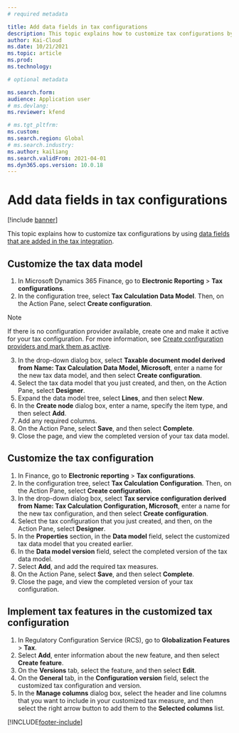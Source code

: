 ```yaml
---
# required metadata

title: Add data fields in tax configurations
description: This topic explains how to customize tax configurations by adding data fields.
author: Kai-Cloud
ms.date: 10/21/2021
ms.topic: article
ms.prod: 
ms.technology: 

# optional metadata

ms.search.form:
audience: Application user
# ms.devlang: 
ms.reviewer: kfend

# ms.tgt_pltfrm: 
ms.custom: 
ms.search.region: Global
# ms.search.industry: 
ms.author: kailiang
ms.search.validFrom: 2021-04-01
ms.dyn365.ops.version: 10.0.18
---
```


# Add data fields in tax configurations

[!include [banner](../includes/banner.md)]

This topic explains how to customize tax configurations by using [data fields that are added in the tax integration](tax-service-add-data-fields-tax-integration-by-extension.md).

## Customize the tax data model

1. In Microsoft Dynamics 365 Finance, go to **Electronic Reporting** > **Tax configurations**.
2. In the configuration tree, select **Tax Calculation Data Model**. Then, on the Action Pane, select **Create configuration**. 

  > [!NOTE] 
  > If there is no configuration provider available, create one and make it active for your tax configuration. For more information, see [Create configuration providers and mark them as active](../../fin-ops-core/dev-itpro/analytics/tasks/er-configuration-provider-mark-it-active-2016-11.md).
  
3. In the drop-down dialog box, select **Taxable document model derived from Name: Tax Calculation Data Model, Microsoft**, enter a name for the new tax data model, and then select **Create configuration**.
4. Select the tax data model that you just created, and then, on the Action Pane, select **Designer**.
5. Expand the data model tree, select **Lines**, and then select **New**.
6. In the **Create node** dialog box, enter a name, specify the item type, and then select **Add**.
7. Add any required columns.
8. On the Action Pane, select **Save**, and then select **Complete**.
9. Close the page, and view the completed version of your tax data model.

## Customize the tax configuration

1. In Finance, go to **Electronic reporting** > **Tax configurations**.
2. In the configuration tree, select **Tax Calculation Configuration**. Then, on the Action Pane, select **Create configuration**.
3. In the drop-down dialog box, select **Tax service configuration derived from Name: Tax Calculation Configuration, Microsoft**, enter a name for the new tax configuration, and then select **Create configuration**.
4. Select the tax configuration that you just created, and then, on the Action Pane, select **Designer**.
5. In the **Properties** section, in the **Data model** field, select the customized tax data model that you created earlier.
6. In the **Data model version** field, select the completed version of the tax data model.
7. Select **Add**, and add the required tax measures.
8. On the Action Pane, select **Save**, and then select **Complete**.
9. Close the page, and view the completed version of your tax configuration.

## Implement tax features in the customized tax configuration

1. In Regulatory Configuration Service (RCS), go to **Globalization Features** > **Tax**.
2. Select **Add**, enter information about the new feature, and then select **Create feature**.
3. On the **Versions** tab, select the feature, and then select **Edit**.
4. On the **General** tab, in the **Configuration version** field, select the customized tax configuration and version.
5. In the **Manage columns** dialog box, select the header and line columns that you want to include in your customized tax measure, and then select the right arrow button to add them to the **Selected columns** list.


[!INCLUDE[footer-include](../../includes/footer-banner.md)]
